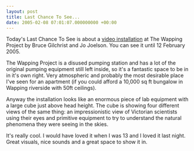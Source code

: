 ```yaml
---
layout: post
title: Last Chance To See...
date: 2005-02-08 07:01:07.000000000 +00:00
---
```

Today's Last Chance To See is about a <a href="https://www.londonfieldworks.com/little/index.html">video installation</a> at The Wapping Project by Bruce Gilchrist and Jo Joelson. You can see it until 12 February 2005.

The Wapping Project is a disused pumping station and has a lot of the original pumping equipment still left inside, so it's a fantastic space to be in in it's own right. Very atmospheric and probably the most desirable place I've seen for an apartment (if you could afford a 10,000 sq ft bungalow in Wapping riverside with 50ft ceilings).

Anyway the installation looks like an enormous piece of lab equipment with a large cube just above head height. The cube is showing four different views of the same thing: an impressionistic view of Victorian scientists using their eyes and primitive equipment to try to understand the natural phenomena they were seeing in the skies.

It's really cool. I would have loved it when I was 13 and I loved it last night. Great visuals, nice sounds and a great space to show it in.
